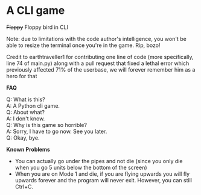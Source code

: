 # A CLI game
~~Flappy~~ Floppy bird in CLI  

Note: due to limitations with the code author's intelligence, you won't be able to resize the terminal once you're in the game. Rip, bozo!  

Credit to earthtraveller1 for contributing one line of code (more specifically, line 74 of main.py) along with a pull request that fixed a lethal error which previously affected 71% of the userbase, we will forever remember him as a hero for that  

**FAQ**  

Q: What is this?  
A: A Python cli game.  
Q: About what?  
A: I don't know.  
Q: Why is this game so horrible?  
A: Sorry, I have to go now. See you later.  
Q: Okay, bye.  

**Known Problems**  
- You can actually go under the pipes and not die (since you only die when you go 5 units below the bottom of the screen)  
- When you are on Mode 1 and die, if you are flying upwards you will fly upwards forever and the program will never exit. However, you can still Ctrl+C.  

